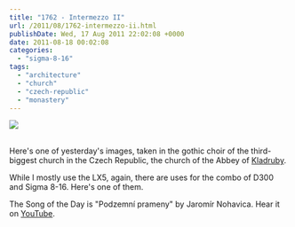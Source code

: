```yaml
---
title: "1762 - Intermezzo II"
url: /2011/08/1762-intermezzo-ii.html
publishDate: Wed, 17 Aug 2011 22:02:08 +0000
date: 2011-08-18 00:02:08
categories: 
  - "sigma-8-16"
tags: 
  - "architecture"
  - "church"
  - "czech-republic"
  - "monastery"
---
```

<div class="container">
<div class="center"><a target="_blank" href="https://d25zfm9zpd7gm5.cloudfront.net/1200x1200/2011/20110816_111741_ps.jpg"><img src="https://d25zfm9zpd7gm5.cloudfront.net/0600x0600/2011/20110816_111741_ps.jpg" /></a></div>
</div>
<br />

Here's one of yesterday's images, taken in the gothic choir of the third-biggest church in the Czech Republic, the church of the Abbey of <a href="http://en.wikipedia.org/wiki/Kladruby_(Tachov_District)" target="_blank">Kladruby</a>.

 While I mostly use the LX5, again, there are uses for the combo of D300 and Sigma 8-16. Here's one of them.

The Song of the Day is "Podzemní prameny" by Jaromír Nohavica. Hear it on <a href="http://www.youtube.com/watch?v=8MUgRcYJAVQ" target="_blank">YouTube</a>.
